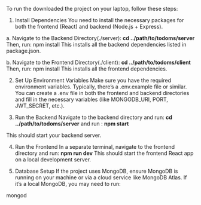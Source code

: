 To run the downloaded the project on your laptop, follow these steps:

1. Install Dependencies
You need to install the necessary packages for both the frontend (React) and backend (Node.js + Express).

a. Navigate to the Backend Directory(./server):
**cd ../path/to/todoms/server** 
Then, run:
npm install
This installs all the backend dependencies listed in package.json.

b. Navigate to the Frontend Directory(./client):
**cd ../path/to/todoms/client** 
Then, run:
npm install
This installs all the frontend dependencies.

2. Set Up Environment Variables
Make sure you have the required environment variables. Typically, there’s a .env.example file or similar. You can create a .env file in both the frontend and backend directories and fill in the necessary variables (like MONGODB_URI, PORT, JWT_SECRET, etc.).

3. Run the Backend
Navigate to the backend directory and run:
**cd ../path/to/todoms/server**
and run :
**npm start**

This should start your backend server.

4. Run the Frontend
In a separate terminal, navigate to the frontend directory and run:
**npm run dev**
This should start the frontend React app on a local development server.

5. Database Setup
If the project uses MongoDB, ensure MongoDB is running on your machine or via a cloud service like MongoDB Atlas. If it’s a local MongoDB, you may need to run:

mongod
